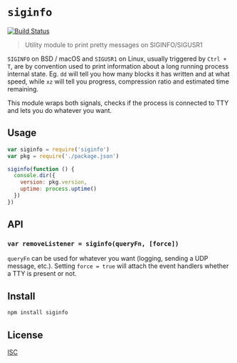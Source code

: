# `siginfo`

[![Build Status](https://travis-ci.org/emilbayes/siginfo.svg?branch=master)](https://travis-ci.org/eemilbayes/siginfo)

> Utility module to print pretty messages on SIGINFO/SIGUSR1

`SIGINFO` on BSD / macOS and `SIGUSR1` on Linux, usually triggered by
`Ctrl + T`, are by convention used to print information about
a long running process internal state. Eg. `dd` will tell you how many blocks it
has written and at what speed, while `xz` will tell you progress, compression
ratio and estimated time remaining.

This module wraps both signals, checks if the process is connected to TTY and
lets you do whatever you want.

## Usage

```js
var siginfo = require('siginfo')
var pkg = require('./package.json')

siginfo(function () {
  console.dir({
    version: pkg.version,
    uptime: process.uptime()
  })
})

```

## API

### `var removeListener = siginfo(queryFn, [force])`

`queryFn` can be used for whatever you want (logging, sending a UDP message, etc.).
Setting `force = true` will attach the event handlers whether a TTY is present
or not.

## Install

```sh
npm install siginfo
```

## License

[ISC](LICENSE)
